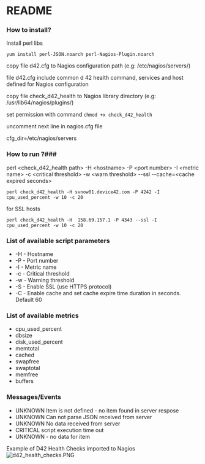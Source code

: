 # README #

### How to install? ###

Install perl libs

`yum install perl-JSON.noarch perl-Nagios-Plugin.noarch`

copy file d42.cfg to Nagios configuration path (e.g: /etc/nagios/servers/)

file d42.cfg include common d 42 health command, services and host defined for Nagios configuration

copy file check_d42_health to Nagios library directory (e.g: /usr/lib64/nagios/plugins/)

set permission with command `chmod +x check_d42_health`


uncomment next line in nagios.cfg file

cfg_dir=/etc/nagios/servers


###  How to run ?###

perl \<check_d42_health path\> -H \<hostname\> -P \<port number\> -I \<metric name\> -c \<critical threshold\> -w \<warn threshold\> --ssl --cache=\<cache expired seconds\>

`perl check_d42_health -H svnow01.device42.com -P 4242 -I cpu_used_percent -w 10 -c 20`

for SSL hosts

`perl check_d42_health -H  158.69.157.1 -P 4343 --ssl -I cpu_used_percent -w 10 -c 20`

### List of available script parameters ###

* -H        - Hostname
* -P        - Port number
* -I        - Metric name
* -c        - Critical threshold
* -w        - Warning threshold
* -S        - Enable SSL (use HTTPS protocol)
* -C        - Enable cache and set cache expire time duration in seconds. Default 60

### List of available metrics ###

* cpu_used_percent
* dbsize
* disk_used_percent
* memtotal
* cached
* swapfree
* swaptotal
* memfree
* buffers

### Messages/Events ###
* UNKNOWN Item is not defined - no item found in server respose
* UNKNOWN Can not parse JSON received from server
* UNKNOWN No data received from server
* CRITICAL script execution time out
* UNKNOWN - no data for item <item name>

Example of D42 Health Checks imported to Nagios
![d42_health_checks.PNG](https://bitbucket.org/repo/j8r8ga/images/1063479053-d42_health_checks.PNG)